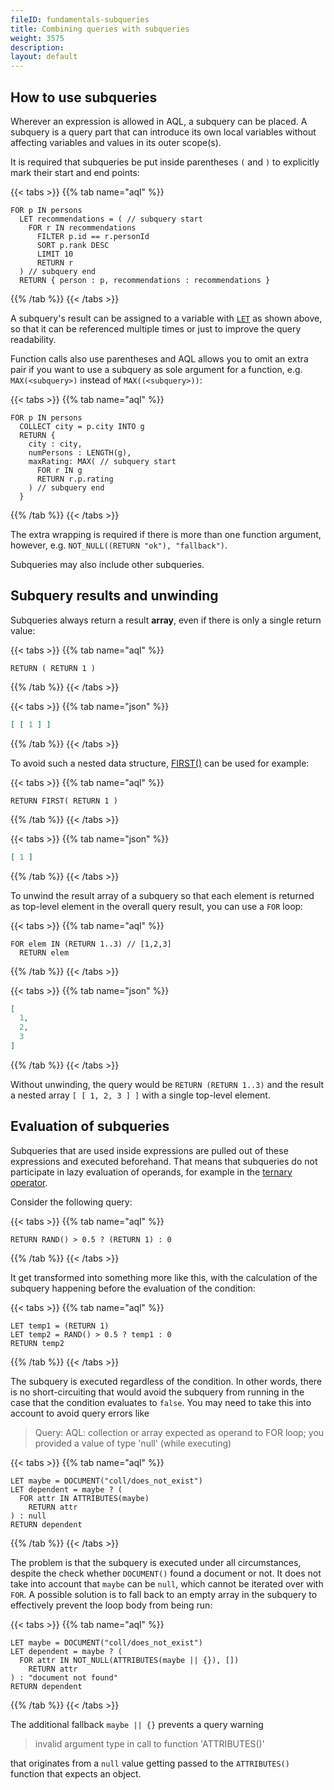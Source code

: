 ```yaml
---
fileID: fundamentals-subqueries
title: Combining queries with subqueries
weight: 3575
description: 
layout: default
---
```

## How to use subqueries

Wherever an expression is allowed in AQL, a subquery can be placed. A subquery
is a query part that can introduce its own local variables without affecting
variables and values in its outer scope(s).

It is required that subqueries be put inside parentheses `(` and `)` to
explicitly mark their start and end points:

{{< tabs >}}
{{% tab name="aql" %}}
```aql
FOR p IN persons
  LET recommendations = ( // subquery start
    FOR r IN recommendations
      FILTER p.id == r.personId
      SORT p.rank DESC
      LIMIT 10
      RETURN r
  ) // subquery end
  RETURN { person : p, recommendations : recommendations }
```
{{% /tab %}}
{{< /tabs >}}

A subquery's result can be assigned to a variable with
[`LET`](../high-level-operations/operations-let) as shown above, so that it can be referenced
multiple times or just to improve the query readability.

Function calls also use parentheses and AQL allows you to omit an extra pair if
you want to use a subquery as sole argument for a function, e.g.
`MAX(<subquery>)` instead of `MAX((<subquery>))`:

{{< tabs >}}
{{% tab name="aql" %}}
```aql
FOR p IN persons
  COLLECT city = p.city INTO g
  RETURN {
    city : city,
    numPersons : LENGTH(g),
    maxRating: MAX( // subquery start
      FOR r IN g
      RETURN r.p.rating
    ) // subquery end
  }
```
{{% /tab %}}
{{< /tabs >}}

The extra wrapping is required if there is more than one function argument,
however, e.g. `NOT_NULL((RETURN "ok"), "fallback")`.

Subqueries may also include other subqueries.

## Subquery results and unwinding

Subqueries always return a result **array**, even if there is only
a single return value:

{{< tabs >}}
{{% tab name="aql" %}}
```aql
RETURN ( RETURN 1 )
```
{{% /tab %}}
{{< /tabs >}}

{{< tabs >}}
{{% tab name="json" %}}
```json
[ [ 1 ] ]
```
{{% /tab %}}
{{< /tabs >}}

To avoid such a nested data structure, [FIRST()](../functions/functions-array#first)
can be used for example:

{{< tabs >}}
{{% tab name="aql" %}}
```aql
RETURN FIRST( RETURN 1 )
```
{{% /tab %}}
{{< /tabs >}}

{{< tabs >}}
{{% tab name="json" %}}
```json
[ 1 ]
```
{{% /tab %}}
{{< /tabs >}}

To unwind the result array of a subquery so that each element is returned as
top-level element in the overall query result, you can use a `FOR` loop:

{{< tabs >}}
{{% tab name="aql" %}}
```aql
FOR elem IN (RETURN 1..3) // [1,2,3]
  RETURN elem
```
{{% /tab %}}
{{< /tabs >}}

{{< tabs >}}
{{% tab name="json" %}}
```json
[
  1,
  2,
  3
]
```
{{% /tab %}}
{{< /tabs >}}

Without unwinding, the query would be `RETURN (RETURN 1..3)` and the result
a nested array `[ [ 1, 2, 3 ] ]` with a single top-level element.

## Evaluation of subqueries

Subqueries that are used inside expressions are pulled out of these
expressions and executed beforehand. That means that subqueries do not
participate in lazy evaluation of operands, for example in the
[ternary operator](../operators#ternary-operator).

Consider the following query:

{{< tabs >}}
{{% tab name="aql" %}}
```aql
RETURN RAND() > 0.5 ? (RETURN 1) : 0
```
{{% /tab %}}
{{< /tabs >}}

It get transformed into something more like this, with the calculation of the
subquery happening before the evaluation of the condition:

{{< tabs >}}
{{% tab name="aql" %}}
```aql
LET temp1 = (RETURN 1)
LET temp2 = RAND() > 0.5 ? temp1 : 0
RETURN temp2
```
{{% /tab %}}
{{< /tabs >}}

The subquery is executed regardless of the condition. In other words, there is
no short-circuiting that would avoid the subquery from running in the case that
the condition evaluates to `false`. You may need to take this into account to
avoid query errors like

> Query: AQL: collection or array expected as operand to FOR loop; you provided
> a value of type 'null' (while executing)

{{< tabs >}}
{{% tab name="aql" %}}
```aql
LET maybe = DOCUMENT("coll/does_not_exist")
LET dependent = maybe ? (
  FOR attr IN ATTRIBUTES(maybe)
    RETURN attr
) : null
RETURN dependent
```
{{% /tab %}}
{{< /tabs >}}

The problem is that the subquery is executed under all circumstances, despite
the check whether `DOCUMENT()` found a document or not. It does not take into
account that `maybe` can be `null`, which cannot be iterated over with `FOR`.
A possible solution is to fall back to an empty array in the subquery to
effectively prevent the loop body from being run:

{{< tabs >}}
{{% tab name="aql" %}}
```aql
LET maybe = DOCUMENT("coll/does_not_exist")
LET dependent = maybe ? (
  FOR attr IN NOT_NULL(ATTRIBUTES(maybe || {}), [])
    RETURN attr
) : "document not found"
RETURN dependent
```
{{% /tab %}}
{{< /tabs >}}

The additional fallback `maybe || {}` prevents a query warning

> invalid argument type in call to function 'ATTRIBUTES()'

that originates from a `null` value getting passed to the `ATTRIBUTES()`
function that expects an object.
